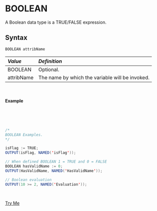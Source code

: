 # BOOLEAN

A Boolean data type is a TRUE/FALSE expression.

## Syntax

```java
BOOLEAN attribName
```
|*Value*|*Definition*|
|:------|:---------|
BOOLEAN | Optional.
attribName | The name by which the variable will be invoked.

<br>

#### Example

<br>
<pre id = 'BoolExp_1'>

```java
/*
BOOLEAN Examples.
*/

isFlag := TRUE;
OUTPUT(isFlag, NAMED('isFlag'));

// When defined BOOLEAN 1 = TRUE and 0 = FALSE
BOOLEAN hasValidName := 0;
OUTPUT(HasValidName, NAMED('HasValidName'));

// Boolean evaluation
OUTPUT(10 >= 2, NAMED('Evaluation'));
```
</pre>
<a class="trybutton" href="javascript:OpenECLEditor(['BoolExp_1'])"> Try Me </a>

</br>
</br>
